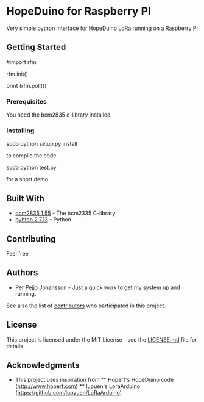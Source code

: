 # HopeDuino for Raspberry PI

Very simple python interface for HopeDuino LoRa running on a Raspberry Pi

## Getting Started

#import rfm

rfm.init()

print (rfm.poll())


### Prerequisites

You need the bcm2835 c-library installed.

### Installing

sudo python setup.py install

to compile the code.

sudo python test.py

for a short demo.

## Built With

* [bcm2835 1.55](http://www.airspayce.com/mikem/bcm2835/index.html) - The bcm2335 C-library
* [pyhton 2.7.13](https://www.python.org/) - Python

## Contributing

Feel free

## Authors

* Per Pejjo Johansson - Just a quick work to get my system up and running.

See also the list of [contributors](https://github.com/your/project/contributors) who participated in this project.

## License

This project is licensed under the MIT License - see the [LICENSE.md](LICENSE.md) file for details

## Acknowledgments

* This project uses inspiration from
** Hoperf's HopeDuino code (http://www.hoperf.com)
** lupuen's LoraArduino (https://github.com/lupyuen/LoRaArduino)
